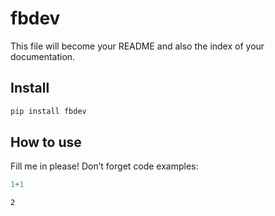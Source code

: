 # fbdev


<!-- WARNING: THIS FILE WAS AUTOGENERATED! DO NOT EDIT! -->

This file will become your README and also the index of your
documentation.

## Install

``` sh
pip install fbdev
```

## How to use

Fill me in please! Don’t forget code examples:

``` python
1+1
```

    2

